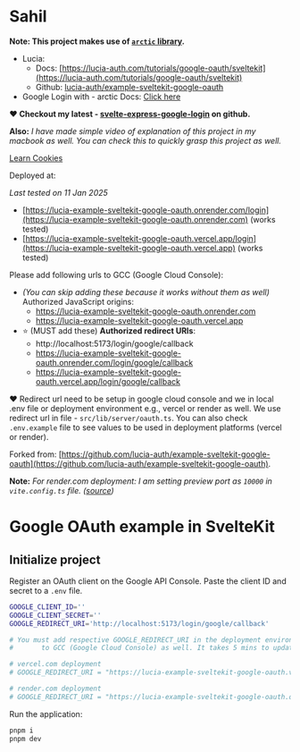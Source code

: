 # Sahil

**Note: This project makes use of [`arctic` library](https://github.com/pilcrowonpaper/arctic).**

- Lucia:
  - Docs: [https://lucia-auth.com/tutorials/google-oauth/sveltekit](https://lucia-auth.com/tutorials/google-oauth/sveltekit)
  - Github: [lucia-auth/example-sveltekit-google-oauth](https://github.com/lucia-auth/example-sveltekit-google-oauth)
- Google Login with - arctic Docs: [Click here](https://arcticjs.dev/providers/google)

**❤️ Checkout my latest - [svelte-express-google-login](https://github.com/sahilrajput03/svelte-express-google-login) on github.**

**Also:** _I have made simple video of explanation of this project in my macbook as well. You can check this to quickly grasp this project as well._

[Learn Cookies](https://docs.google.com/document/d/1yOVBrqZAN5lstXzeIgN5wUq857dV92RU7RKBp8DXD1E/edit?tab=t.0)

Deployed at:

_Last tested on 11 Jan 2025_

- [https://lucia-example-sveltekit-google-oauth.onrender.com/login](https://lucia-example-sveltekit-google-oauth.onrender.com) (works tested)
- [https://lucia-example-sveltekit-google-oauth.vercel.app/login](https://lucia-example-sveltekit-google-oauth.vercel.app) (works tested)

Please add following urls to GCC (Google Cloud Console):

- _(You can skip adding these because it works without them as well)_ Authorized JavaScript origins:
  - https://lucia-example-sveltekit-google-oauth.onrender.com
  - https://lucia-example-sveltekit-google-oauth.vercel.app
- ⭐ (MUST add these) **Authorized redirect URIs**:
  - http://localhost:5173/login/google/callback
  - https://lucia-example-sveltekit-google-oauth.onrender.com/login/google/callback
  - https://lucia-example-sveltekit-google-oauth.vercel.app/login/google/callback

❤️ Redirect url need to be setup in google cloud console and we in local .env file or deployment environment e.g., vercel or render as well. We use redirect url in file - `src/lib/server/oauth.ts`. You can also check `.env.example` file to see values to be used in deployment platforms (vercel or render).

Forked from: [https://github.com/lucia-auth/example-sveltekit-google-oauth](https://github.com/lucia-auth/example-sveltekit-google-oauth).

**Note:** _For render.com deployment: I am setting preview port as `10000` in `vite.config.ts` file. ([source](https://render.com/docs/web-services#port-binding))_

# Google OAuth example in SvelteKit

## Initialize project

Register an OAuth client on the Google API Console. Paste the client ID and secret to a `.env` file.

```bash
GOOGLE_CLIENT_ID=''
GOOGLE_CLIENT_SECRET=''
GOOGLE_REDIRECT_URI='http://localhost:5173/login/google/callback'

# You must add respective GOOGLE_REDIRECT_URI in the deployment environment (vercel/rener) AND
#       to GCC (Google Cloud Console) as well. It takes 5 mins to update in Google Cloud Console.

# vercel.com deployment
# GOOGLE_REDIRECT_URI = "https://lucia-example-sveltekit-google-oauth.vercel.app/login/google/callback"

# render.com deployment
# GOOGLE_REDIRECT_URI = "https://lucia-example-sveltekit-google-oauth.onrender.com/login/google/callback"


```

Run the application:

```bash
pnpm i
pnpm dev
```

